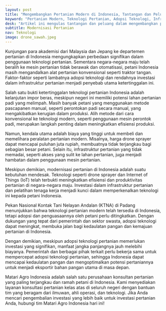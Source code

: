 ```yaml
---
layout: post
title: "Mengembangkan Pertanian Modern di Indonesia, Tantangan dan Peluang di Era Teknologi"
keyword: "Pertanian Modern, Teknologi Pertanian, Adopsi Teknologi, Infrastruktur Pertanian, Pembangunan Pertanian, Modernisasi Pertanian"
desk: "Artikel ini mengulas tantangan dan peluang dalam mengembangkan pertanian modern di Indonesia dengan fokus pada adopsi teknologi pertanian. Artikel ini mendorong pemerintah dan para pemangku kepentingan untuk meningkatkan investasi dan dukungan dalam memperkenalkan teknologi pertanian kekinian kepada petani di Indonesia"
subtitle: Modernisasi Pertanian
nav: Teknologi
image: drone_sawah.jpeg
---
```



Kunjungan para akademisi dari Malaysia dan Jepang ke departemen pertanian di Indonesia mengungkapkan perbedaan signifikan dalam penggunaan teknologi pertanian. Sementara negara-negara maju telah beralih ke mesin pertanian tidak berawak dan otomatisasi, petani Indonesia masih mengandalkan alat pertanian konvensional seperti traktor tangan. Faktor-faktor seperti lambatnya adopsi teknologi dan rendahnya investasi dalam infrastruktur pertanian menjadi penyebab utama ketertinggalan ini.

Salah satu bukti ketertinggalan teknologi pertanian Indonesia adalah kelanjutan impor beras, meskipun negeri ini memiliki potensi lahan pertanian padi yang melimpah. Masih banyak petani yang menggunakan metode pascapanen manual, seperti perontokan padi secara manual, yang mengakibatkan kerugian dalam produksi. Alih metode dari cara konvensional ke teknologi modern, seperti penggunaan mesin perontok padi, merupakan langkah penting dalam meningkatkan efisiensi produksi.

Namun, kendala utama adalah biaya yang tinggi untuk membeli dan memelihara peralatan pertanian modern. Misalnya, harga drone sprayer dapat mencapai puluhan juta rupiah, membuatnya tidak terjangkau bagi sebagian besar petani. Selain itu, infrastruktur pertanian yang tidak memadai, seperti akses yang sulit ke lahan pertanian, juga menjadi hambatan dalam penggunaan mesin pertanian.

Meskipun demikian, modernisasi pertanian di Indonesia adalah suatu kebutuhan mendesak. Teknologi seperti drone sprayer dan Internet of Things (IoT) telah terbukti meningkatkan efisiensi dan produktivitas pertanian di negara-negara maju. Investasi dalam infrastruktur pertanian dan pelatihan tenaga kerja menjadi kunci dalam memperkenalkan teknologi ini kepada petani Indonesia.

Pekan Nasional Kontak Tani Nelayan Andalan (KTNA) di Padang menunjukkan bahwa teknologi pertanian modern telah tersedia di Indonesia, tetapi adopsi dan penguasaannya oleh petani perlu ditingkatkan. Dengan dukungan yang tepat dari pemerintah dan sektor swasta, adopsi teknologi dapat meningkat, membuka jalan bagi kedaulatan pangan dan kemajuan pertanian di Indonesia.

Dengan demikian, meskipun adopsi teknologi pertanian memerlukan investasi yang signifikan, manfaat jangka panjangnya jauh melebihi biayanya. Pemerintah dan berbagai pihak terkait perlu bekerja sama untuk mempercepat adopsi teknologi pertanian, sehingga Indonesia dapat mencapai kedaulatan pangan dan mengoptimalkan potensi pertaniannya untuk menjadi eksportir bahan pangan utama di masa depan.

Matari Agro Indonesia adalah salah satu perusahaan konsultan pertanian yang paling terjangkau dan ramah petani di Indonesia. Kami menyediakan layanan konsultasi pertanian kelas atas di seluruh negeri dengan bantuan tim yang beragam dari ilmuwan, ahli operasi, dan teknologi. Jika Anda mencari pengembalian investasi yang lebih baik untuk investasi pertanian Anda, hubungi tim Matari Agro Indonesia hari ini!
